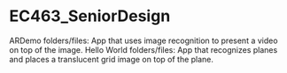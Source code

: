 # EC463_SeniorDesign

ARDemo folders/files: App that uses image recognition to present a video on top of the image.
Hello World folders/files: App that recognizes planes and places a translucent grid image on top of the plane.
